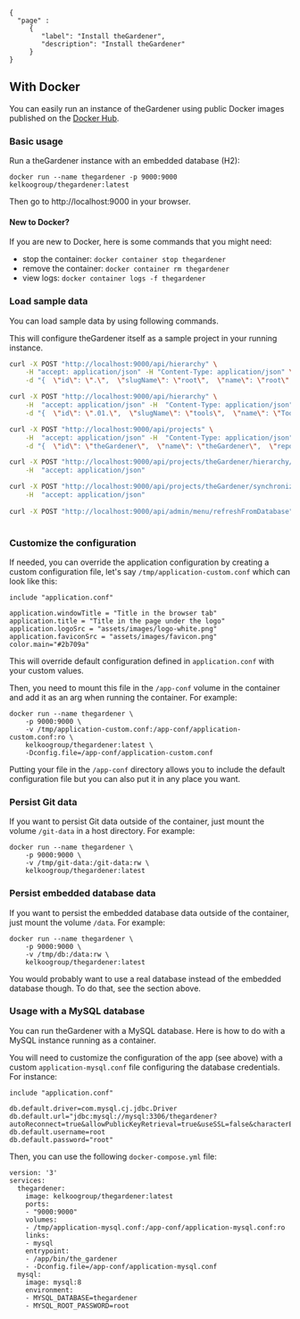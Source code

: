 ```thegardener
{
  "page" :
     {
        "label": "Install theGardener",
        "description": "Install theGardener"
     }
}
```

## With Docker

You can easily run an instance of theGardener using public Docker images published
on the [Docker Hub](https://hub.docker.com/r/kelkoogroup/thegardener).

### Basic usage

Run a theGardener instance with an embedded database (H2):

```
docker run --name thegardener -p 9000:9000 kelkoogroup/thegardener:latest
```

Then go to http://localhost:9000 in your browser.

#### New to Docker?

If you are new to Docker, here is some commands that you might need:
- stop the container: `docker container stop thegardener`
- remove the container: `docker container rm thegardener`
- view logs: `docker container logs -f thegardener`

### Load sample data

You can load sample data by using following commands.

This will configure theGardener itself as a sample project in your running instance.

```sh
curl -X POST "http://localhost:9000/api/hierarchy" \
    -H "accept: application/json" -H "Content-Type: application/json" \
    -d "{  \"id\": \".\",  \"slugName\": \"root\",  \"name\": \"root\",  \"childrenLabel\": \"Views\",  \"childLabel\": \"View\"}"

curl -X POST "http://localhost:9000/api/hierarchy" \
    -H  "accept: application/json" -H  "Content-Type: application/json" \
    -d "{  \"id\": \".01.\",  \"slugName\": \"tools\",  \"name\": \"Tools\",  \"childrenLabel\": \"Projects\",  \"childLabel\": \"Project\"}"

curl -X POST "http://localhost:9000/api/projects" \
    -H  "accept: application/json" -H  "Content-Type: application/json" \
    -d "{  \"id\": \"theGardener\",  \"name\": \"theGardener\",  \"repositoryUrl\": \"https://github.com/KelkooGroup/theGardener-template.git\",  \"stableBranch\": \"master\",  \"displayedBranches\": \"master\",  \"featuresRootPath\": \"test/features\",  \"documentationRootPath\": \"documentation\"}"

curl -X POST "http://localhost:9000/api/projects/theGardener/hierarchy/.01." \
    -H  "accept: application/json"

curl -X POST "http://localhost:9000/api/projects/theGardener/synchronize" \
    -H  "accept: application/json"
    
curl -X POST "http://localhost:9000/api/admin/menu/refreshFromDatabase" -H  "accept: application/json"
    
```

### Customize the configuration

If needed, you can override the application configuration by creating a custom
configuration file, let's say `/tmp/application-custom.conf` which can look like this:
```
include "application.conf"

application.windowTitle = "Title in the browser tab"
application.title = "Title in the page under the logo"
application.logoSrc = "assets/images/logo-white.png"
application.faviconSrc = "assets/images/favicon.png"
color.main="#2b709a"

```

This will override default configuration defined in `application.conf` with your custom
values.

Then, you need to mount this file in the `/app-conf` volume in the container and add it as
an arg when running the container. For example:
```
docker run --name thegardener \
    -p 9000:9000 \
    -v /tmp/application-custom.conf:/app-conf/application-custom.conf:ro \
    kelkoogroup/thegardener:latest \
    -Dconfig.file=/app-conf/application-custom.conf
```

Putting your file in the `/app-conf` directory allows you to include the default configuration
file but you can also put it in any place you want.

### Persist Git data

If you want to persist Git data outside of the container, just mount the volume `/git-data`
in a host directory. For example:
```
docker run --name thegardener \
    -p 9000:9000 \
    -v /tmp/git-data:/git-data:rw \
    kelkoogroup/thegardener:latest
```

### Persist embedded database data

If you want to persist the embedded database data outside of the container, just mount
the volume `/data`. For example:
```
docker run --name thegardener \
    -p 9000:9000 \
    -v /tmp/db:/data:rw \
    kelkoogroup/thegardener:latest
```

You would probably want to use a real database instead of the embedded database though.
To do that, see the section above.

### Usage with a MySQL database

You can run theGardener with a MySQL database. Here is how to do with a MySQL instance
running as a container.

You will need to customize the configuration of the app (see above) with a custom
`application-mysql.conf` file configuring the database credentials.
For instance:
```
include "application.conf"

db.default.driver=com.mysql.cj.jdbc.Driver
db.default.url="jdbc:mysql://mysql:3306/thegardener?autoReconnect=true&allowPublicKeyRetrieval=true&useSSL=false&characterEncoding=utf8&useUnicode=true&useJDBCCompliantTimezoneShift=true&useLegacyDatetimeCode=false&serverTimezone=UTC"
db.default.username=root
db.default.password="root"
```

Then, you can use the following `docker-compose.yml` file:
```
version: '3'
services:
  thegardener:
    image: kelkoogroup/thegardener:latest
    ports:
    - "9000:9000"
    volumes:
    - /tmp/application-mysql.conf:/app-conf/application-mysql.conf:ro
    links:
    - mysql
    entrypoint:
    - /app/bin/the_gardener
    - -Dconfig.file=/app-conf/application-mysql.conf
  mysql:
    image: mysql:8
    environment:
    - MYSQL_DATABASE=thegardener
    - MYSQL_ROOT_PASSWORD=root
```
